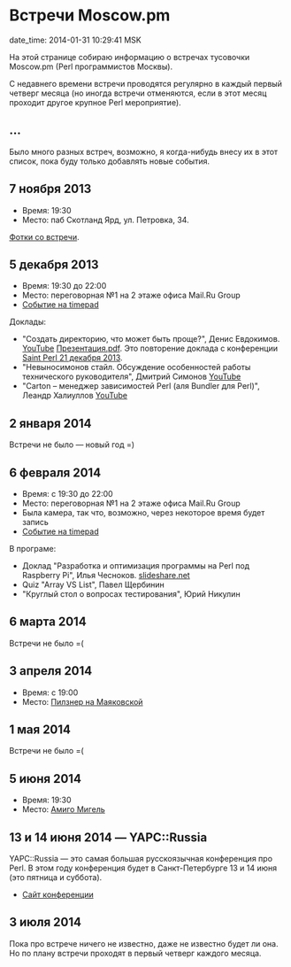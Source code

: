 # Встречи Moscow.pm

date_time: 2014-01-31 10:29:41 MSK

На этой странице собираю информацию о встречах тусовочки Moscow.pm (Perl
программистов Москвы).

С недавнего времени встречи проводятся регулярно в каждый первый четверг
месяца (но иногда встречи отменяются, если в этот месяц проходит другое
крупное Perl мероприятие).

## ...

Было много разных встреч, возможно, я когда-нибудь внесу их в этот список,
пока буду только добавлять новые события.

## 7 ноября 2013

 * Время: 19:30
 * Место: паб Скотланд Ярд, ул. Петровка, 34.

[Фотки со встречи](https://plus.google.com/photos/+IlyaChesnokov/albums/5943848934308019313).

## 5 декабря 2013

 * Время: 19:30 до 22:00
 * Место: переговорная №1 на 2 этаже офиса Mail.Ru Group
 * [Событие на timepad](http://moscowpm0409.timepad.ru/event/95075/)

Доклады:

 * "Создать директорию, что может быть проще?", Денис Евдокимов.
   [YouTube](http://www.youtube.com/watch?v=FtpTgKCDL5Y)
   [Презентация.pdf](https://dl.dropboxusercontent.com/u/72085398/sp_slides/2013/evdokimov/mkdir.pdf).
   Это повторение доклада с конференции [Saint Perl 21 декабря 2013](http://event.yapcrussia.org/saintperl5/talk/244).
 * "Невыносимонов стайл. Обсуждение особенностей работы технического
   руководителя", Дмитрий Симонов [YouTube](http://www.youtube.com/watch?v=7DB86A2nHbc)
 * "Carton – менеджер зависимостей Perl (аля Bundler для Perl)", Леандр
   Халиуллов [YouTube](http://www.youtube.com/watch?v=_UOmVehha1E)

## 2 января 2014

Встречи не было — новый год =)

## 6 февраля 2014

 * Время: с 19:30 до 22:00
 * Место: переговорная №1 на 2 этаже офиса Mail.Ru Group
 * Была камера, так что, возможно, через некоторое время будет запись
 * [Событие на timepad](http://moscowpm.timepad.ru/event/103175/)

В програме:

 * Доклад "Разработка и оптимизация программы на Perl под Raspberry Pi", Илья
   Чесноков. [slideshare.net](http://www.slideshare.net/ichesnokov/raspberry-piperl)
 * Quiz "Array VS List", Павел Щербинин
 * "Круглый стол о вопросах тестирования", Юрий Никулин

## 6 марта 2014

Встречи не было =(

## 3 апреля 2014

 * Время: с 19:00
 * Место: [Пилзнер на Маяковской](http://www.pilsner.ru/about_restaurants/mayakovskaya)

## 1 мая 2014

Встречи не было =(

## 5 июня 2014

 * Время: 19:30
 * Место: [Амиго Мигель](http://www.amigomigel.ru/)

## 13 и 14 июня 2014 — YAPC::Russia

YAPC::Russia — это самая большая русскоязычная конференция про Perl. В этом
году конференция будет в Санкт-Петербурге 13 и 14 июня (это пятница и
суббота).

 * [Сайт конференции](http://event.yapcrussia.org/yr2014/)

## 3 июля 2014

Пока про встрече ничего не известно, даже не известно будет ли она. Но по
плану встречи проходят в первый четверг каждого месяца.
